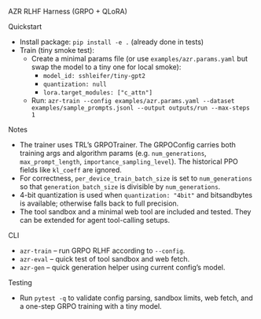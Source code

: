 AZR RLHF Harness (GRPO + QLoRA)

Quickstart

- Install package: `pip install -e .` (already done in tests)
- Train (tiny smoke test):
  - Create a minimal params file (or use `examples/azr.params.yaml` but swap the model to a tiny one for local smoke):
    - `model_id: sshleifer/tiny-gpt2`
    - `quantization: null`
    - `lora.target_modules: ["c_attn"]`
  - Run: `azr-train --config examples/azr.params.yaml --dataset examples/sample_prompts.jsonl --output outputs/run --max-steps 1`

Notes

- The trainer uses TRL’s GRPOTrainer. The GRPOConfig carries both training args and algorithm params (e.g. `num_generations`, `max_prompt_length`, `importance_sampling_level`). The historical PPO fields like `kl_coeff` are ignored.
- For correctness, `per_device_train_batch_size` is set to `num_generations` so that `generation_batch_size` is divisible by `num_generations`.
- 4-bit quantization is used when `quantization: "4bit"` and bitsandbytes is available; otherwise falls back to full precision.
- The tool sandbox and a minimal web tool are included and tested. They can be extended for agent tool-calling setups.

CLI

- `azr-train` – run GRPO RLHF according to `--config`.
- `azr-eval` – quick test of tool sandbox and web fetch.
- `azr-gen` – quick generation helper using current config’s model.

Testing

- Run `pytest -q` to validate config parsing, sandbox limits, web fetch, and a one-step GRPO training with a tiny model.

